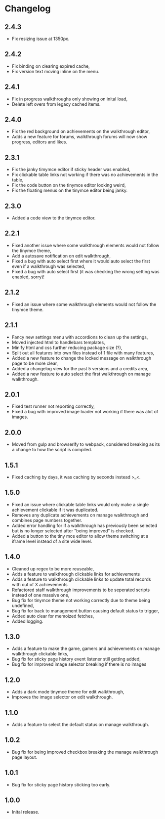 # Changelog

## 2.4.3
- Fix resizing issue at 1350px.

## 2.4.2
- Fix binding on clearing expired cache,
- Fix version text moving inline on the menu.

## 2.4.1
- Fix in progress walkthroughs only showing on inital load,
- Delete left overs from legacy cached items.

## 2.4.0
- Fix the red background on achievements on the walkthrough editor,
- Adds a new feature for forums, walkthrough forums will now show progress, editors and likes.

## 2.3.1
- Fix the janky timymce editor if sticky header was enabled,
- Fix clickable table links not working if there was no achievements in the table,
- Fix the code button on the tinymce editor looking weird,
- Fix the floating menus on the tinymce editor being janky.

## 2.3.0
- Added a code view to the tinymce editor.

## 2.2.1
- Fixed another issue where some walkthrough elements would not follow the tinymce theme,
- Add a autosave notification on edit walkthrough,
- Fixed a bug with auto select first where it would auto select the first even if a walkthrough was selected,
- Fixed a bug with auto select first (it was checking the wrong setting was enabled, sorry)!

## 2.1.2
- Fixed an issue where some walkthrough elements would not follow the tinymce theme. 

## 2.1.1
- Fancy new settings menu with accordions to clean up the settings,
- Moved injected html to handlebars templates,
- Minify html and css further reducing package size (?),
- Split out all features into own files instead of 1 file with many features,
- Added a new feature to change the locked message on walkthrough page to be more clear,
- Added a changelog view for the past 5 versions and a credits area,
- Added a new feature to auto select the first walkthrough on manage walkthrough.

## 2.0.1
- Fixed test runner not reporting correctly,
- Fixed a bug with improved image loader not working if there was alot of images.

## 2.0.0
- Moved from gulp and browserify to webpack, considered breaking as its a change to how the script is compiled.

## 1.5.1
- Fixed caching by days, it was caching by seconds instead >_<.

## 1.5.0
- Fixed an issue where clickable table links would only make a single achievement clickable if it was duplicated.
- Removes any duplicate achievements on manage walkthrough and combines page numbers together.
- Added error handling for if a walkthrough has previously been selected but is no longer selected after "being improved" is checked.
- Added a button to the tiny mce editor to allow theme switching at a iframe level instead of a site wide level.

## 1.4.0
- Cleaned up regex to be more reuseable,
- Adds a feature to walkthrough clickable links for achievements
- Adds a feature to walkthrough clickable links to update total records with out of X achievements
- Refactored staff walkthrough improvements to be seperated scripts instead of one massive one,
- Bug fix for tinymce theme not working correctly due to theme being undefined,
- Bug fix for back to management button causing default status to trigger,
- Added auto clear for memoized fetches,
- Added logging.

## 1.3.0
- Adds a feature to make the game, gamers and achievements on manage walkthrough clickable links,
- Bug fix for sticky page history event listener still getting added,
- Bug fix for improved image selector breaking if there is no images

## 1.2.0
- Adds a dark mode tinymce theme for edit walkthrough,
- Improves the image selector on edit walkthrough.

## 1.1.0
- Adds a feature to select the default status on manage walkthrough.

## 1.0.2
- Bug fix for being improved checkbox breaking the manage walkthrough page layout.

## 1.0.1
- Bug fix for sticky page history sticking too early.

## 1.0.0
- Inital release.
